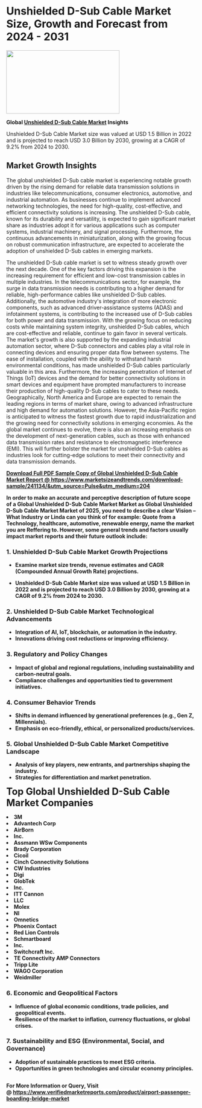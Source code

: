 <H1>Unshielded D-Sub Cable Market Size, Growth and Forecast from 2024 - 2031</H1><img class="aligncenter size-medium wp-image-584254" src="https://thirdeyenews.in/wp-content/uploads/2024/09/Global-Market-Research-300x168.jpeg" alt="" width="300" height="168" /><p><strong>Global&nbsp;<a href="https://www.marketsizeandtrends.com/download-sample/241134/&amp;utm_source=Pulse&amp;utm_medium=204">Unshielded D-Sub Cable Market</a> Insights</strong></p><p>Unshielded D-Sub Cable Market size was valued at USD 1.5 Billion in 2022 and is projected to reach USD 3.0 Billion by 2030, growing at a CAGR of 9.2% from 2024 to 2030.</p><p><h2>Market Growth Insights</h2> <p>The global unshielded D-Sub cable market is experiencing notable growth driven by the rising demand for reliable data transmission solutions in industries like telecommunications, consumer electronics, automotive, and industrial automation. As businesses continue to implement advanced networking technologies, the need for high-quality, cost-effective, and efficient connectivity solutions is increasing. The unshielded D-Sub cable, known for its durability and versatility, is expected to gain significant market share as industries adopt it for various applications such as computer systems, industrial machinery, and signal processing. Furthermore, the continuous advancements in miniaturization, along with the growing focus on robust communication infrastructure, are expected to accelerate the adoption of unshielded D-Sub cables in emerging markets.</p> <p><strong><a href="download_sample_link_here"></a></strong></p> <p>The unshielded D-Sub cable market is set to witness steady growth over the next decade. One of the key factors driving this expansion is the increasing requirement for efficient and low-cost transmission cables in multiple industries. In the telecommunications sector, for example, the surge in data transmission needs is contributing to a higher demand for reliable, high-performance cables like unshielded D-Sub cables. Additionally, the automotive industry's integration of more electronic components, such as advanced driver-assistance systems (ADAS) and infotainment systems, is contributing to the increased use of D-Sub cables for both power and data transmission. With the growing focus on reducing costs while maintaining system integrity, unshielded D-Sub cables, which are cost-effective and reliable, continue to gain favor in several verticals. The market's growth is also supported by the expanding industrial automation sector, where D-Sub connectors and cables play a vital role in connecting devices and ensuring proper data flow between systems. The ease of installation, coupled with the ability to withstand harsh environmental conditions, has made unshielded D-Sub cables particularly valuable in this area. Furthermore, the increasing penetration of Internet of Things (IoT) devices and the demand for better connectivity solutions in smart devices and equipment have prompted manufacturers to increase their production of high-quality D-Sub cables to cater to these needs. Geographically, North America and Europe are expected to remain the leading regions in terms of market share, owing to advanced infrastructure and high demand for automation solutions. However, the Asia-Pacific region is anticipated to witness the fastest growth due to rapid industrialization and the growing need for connectivity solutions in emerging economies. As the global market continues to evolve, there is also an increasing emphasis on the development of next-generation cables, such as those with enhanced data transmission rates and resistance to electromagnetic interference (EMI). This will further bolster the market for unshielded D-Sub cables as industries look for cutting-edge solutions to meet their connectivity and data transmission demands. <p><strong><a href="get_more_link_here"></p><p><span class=""><strong>Download Full PDF Sample Copy of Global Unshielded D-Sub Cable Market Report</strong> @ <a href="https://www.marketsizeandtrends.com/download-sample/241134/&amp;utm_source=Pulse&amp;utm_medium=204" target="_blank">https://www.marketsizeandtrends.com/download-sample/241134/&amp;utm_source=Pulse&amp;utm_medium=204</a></span></p><p>In order to make an accurate and perceptive description of future scope of a Global&nbsp;Unshielded D-Sub Cable Market Market as Global&nbsp;Unshielded D-Sub Cable Market Market of 2025, you need to describe a clear Vision &ndash; What Industry or Linda can you think of for example: Quote from a Technology, healthcare, automotive, renewable energy, name the market you are Reffering to. However, some general trends and factors usually impact market reports and their future outlook include:</p><h3>1.&nbsp;<strong>Unshielded D-Sub Cable Market Growth Projections</strong></h3><ul><li>Examine market size trends, revenue estimates and CAGR (Compounded Annual Growth Rate) projections.</li><li><p>Unshielded D-Sub Cable Market size was valued at USD 1.5 Billion in 2022 and is projected to reach USD 3.0 Billion by 2030, growing at a CAGR of 9.2% from 2024 to 2030.</p></li></ul><h3>2.&nbsp;<strong>Unshielded D-Sub Cable Market Technological Advancements</strong></h3><ul><li>Integration of AI, IoT, blockchain, or automation in the industry.</li><li>Innovations driving cost reductions or improving efficiency.</li></ul><h3>3.&nbsp;<strong>Regulatory and Policy Changes</strong></h3><ul><li>Impact of global and regional regulations, including sustainability and carbon-neutral goals.</li><li>Compliance challenges and opportunities tied to government initiatives.</li></ul><h3>4.&nbsp;<strong>Consumer Behavior Trends</strong></h3><ul><li>Shifts in demand influenced by generational preferences (e.g., Gen Z, Millennials).</li><li>Emphasis on eco-friendly, ethical, or personalized products/services.</li></ul><h3>5.&nbsp;<strong>Global Unshielded D-Sub Cable Market Competitive Landscape</strong></h3><ul><li>Analysis of key players, new entrants, and partnerships shaping the industry.</li><li>Strategies for differentiation and market penetration.</li></ul><p data-pm-slice="1 1 []"><span style="color: inherit; font-family: inherit; font-size: 25px;">Top Global Unshielded D-Sub Cable Market Companies</span></p><div class="" data-test-id=""><p><li>3M</li><li> Advantech Corp</li><li> AirBorn</li><li> Inc.</li><li> Assmann WSw Components</li><li> Brady Corporation</li><li> Cicoil</li><li> Cinch Connectivity Solutions</li><li> CW Industries</li><li> Digi</li><li> GlobTek</li><li> Inc.</li><li> ITT Cannon</li><li> LLC</li><li> Molex</li><li> NI</li><li> Omnetics</li><li> Phoenix Contact</li><li> Red Lion Controls</li><li> Schmartboard</li><li> Inc.</li><li> Switchcraft Inc.</li><li> TE Connectivity AMP Connectors</li><li> Tripp Lite</li><li> WAGO Corporation</li><li> Weidmiller</li></p></div><h3>6.&nbsp;<strong>Economic and Geopolitical Factors</strong></h3><ul><li>Influence of global economic conditions, trade policies, and geopolitical events.</li><li>Resilience of the market to inflation, currency fluctuations, or global crises.</li></ul><h3>7.&nbsp;<strong>Sustainability and ESG (Environmental, Social, and Governance)</strong></h3><ul><li>Adoption of sustainable practices to meet ESG criteria.</li><li>Opportunities in green technologies and circular economy principles.</li></ul><h2><strong style="font-size: 14px;">For More Information or Query, Visit @&nbsp;</strong><a style="background-color: #ffffff; font-size: 14px;" href="https://www.marketsizeandtrends.com/report/unshielded-d-sub-cable-market/" target="_blank">https://www.verifiedmarketreports.com/product/airport-passenger-boarding-bridge-market</a></h2>
